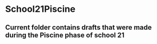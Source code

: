 # School21Piscine

## Current folder contains drafts that were made during the Piscine phase of school 21
